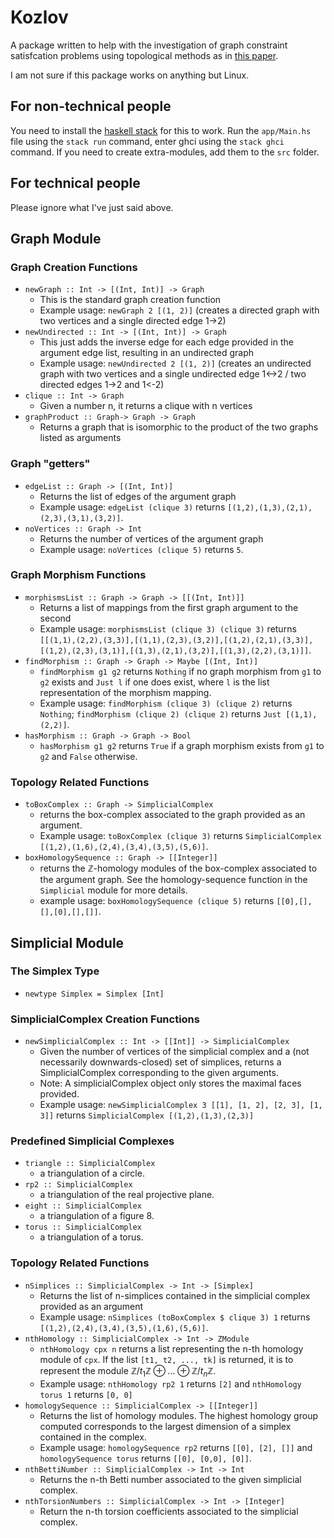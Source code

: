 # Kozlov
A package written to help with the investigation of graph constraint satisfcation problems using topological methods as in [this paper](https://arxiv.org/abs/2003.11351).

I am not sure if this package works on anything but Linux.

## For non-technical people
You need to install the [haskell stack](https://docs.haskellstack.org/en/stable/) for this to work. Run the `app/Main.hs` file using the `stack run` command, enter ghci using the `stack ghci` command. If you need to create extra-modules, add them to the `src` folder.

## For technical people
Please ignore what I've just said above.

## Graph Module
### Graph Creation Functions
- `newGraph :: Int -> [(Int, Int)] -> Graph` 
    - This is the standard graph creation function
    - Example usage: `newGraph 2 [(1, 2)]` (creates a directed graph with two vertices and a single directed edge 1->2)
- `newUndirected :: Int -> [(Int, Int)] -> Graph`
    - This just adds the inverse edge for each edge provided in the argument edge list, resulting in an undirected graph
    - Example usage: `newUndirected 2 [(1, 2)]` (creates an undirected graph with two vertices and a single undirected edge 1<->2 / two directed edges 1->2 and 1<-2)
- `clique :: Int -> Graph`
    - Given a number n, it returns a clique with n vertices
- `graphProduct :: Graph-> Graph -> Graph`
    - Returns a graph that is isomorphic to the product of the two graphs listed as arguments
### Graph "getters"
- `edgeList :: Graph -> [(Int, Int)]`
    - Returns the list of edges of the argument graph
    - Example usage: `edgeList (clique 3)` returns `[(1,2),(1,3),(2,1),(2,3),(3,1),(3,2)]`.
- `noVertices :: Graph -> Int`
    - Returns the number of vertices of the argument graph
    - Example usage: `noVertices (clique 5)` returns `5`.
### Graph Morphism Functions
- `morphismsList :: Graph -> Graph -> [[(Int, Int)]]`
    - Returns a list of mappings from the first graph argument to the second
    - Example usage: `morphismsList (clique 3) (clique 3)` returns `[[(1,1),(2,2),(3,3)],[(1,1),(2,3),(3,2)],[(1,2),(2,1),(3,3)],[(1,2),(2,3),(3,1)],[(1,3),(2,1),(3,2)],[(1,3),(2,2),(3,1)]]`.
- `findMorphism :: Graph -> Graph -> Maybe [(Int, Int)]`
    - `findMorphism g1 g2` returns `Nothing` if no graph morphism from `g1` to `g2` exists and `Just l` if one does exist, where `l` is the list representation of the morphism mapping.
    - Example usage: `findMorphism (clique 3) (clique 2)` returns `Nothing`; `findMorphism (clique 2) (clique 2)` returns `Just [(1,1),(2,2)]`.
- `hasMorphism :: Graph -> Graph -> Bool`
    - `hasMorphism g1 g2` returns `True` if a graph morphism exists from `g1` to `g2` and `False` otherwise.

### Topology Related Functions
- `toBoxComplex :: Graph -> SimplicialComplex`
    - returns the box-complex associated to the graph provided as an argument.
    - Example usage: `toBoxComplex (clique 3)` returns `SimplicialComplex [(1,2),(1,6),(2,4),(3,4),(3,5),(5,6)]`.
- `boxHomologySequence :: Graph -> [[Integer]]`
    - returns the ℤ-homology modules of the box-complex associated to the argument graph. See the homology-sequence function in the `Simplicial` module for more details.
    - example usage: `boxHomologySequence (clique 5)` returns `[[0],[],[],[0],[],[]]`.

## Simplicial Module
### The Simplex Type
- `newtype Simplex = Simplex [Int]`
### SimplicialComplex Creation Functions
- `newSimplicialComplex :: Int -> [[Int]] -> SimplicialComplex`
    - Given the number of vertices of the simplicial complex and a (not necessarily downwards-closed) set of simplices, returns a SimplicialComplex corresponding to the given arguments.
    - Note: A simplicialComplex object only stores the maximal faces provided.
    - Example usage: `newSimplicialComplex 3 [[1], [1, 2], [2, 3], [1, 3]]` returns `SimplicialComplex [(1,2),(1,3),(2,3)]`
### Predefined Simplicial Complexes
- `triangle :: SimplicialComplex`
    - a triangulation of a circle.
- `rp2 :: SimplicialComplex`
    - a triangulation of the real projective plane.
- `eight :: SimplicialComplex`
    - a triangulation of a figure 8.
- `torus :: SimplicialComplex`
    - a triangulation of a torus.
### Topology Related Functions
- `nSimplices :: SimplicialComplex -> Int -> [Simplex]`
    - Returns the list of n-simplices contained in the simplicial complex provided as an argument
    - Example usage: `nSimplices (toBoxComplex $ clique 3) 1` returns `[(1,2),(2,4),(3,4),(3,5),(1,6),(5,6)]`.
- `nthHomology :: SimplicialComplex -> Int -> ZModule`
    - `nthHomology cpx n` returns a list representing the n-th homology module of `cpx`. If the list `[t1, t2, ..., tk]` is returned, it is to represent the module $\mathbb{Z}/t_1\mathbb{Z} \oplus \dots \oplus \mathbb{Z} / t_n \mathbb{Z}$.
    - Example usage: `nthHomology rp2 1` returns `[2]` and `nthHomology torus 1` returns `[0, 0]`
- `homologySequence :: SimplicialComplex -> [[Integer]]`
    - Returns the list of homology modules. The highest homology group computed corresponds to the largest dimension of a simplex contained in the complex.
    - Example usage: `homologySequence rp2` returns `[[0], [2], []]` and `homologySequence torus` returns `[[0], [0,0], [0]]`.
- `nthBettiNumber :: SimplicialComplex -> Int -> Int`
    - Returns the n-th Betti number associated to the given simplicial complex.
- `nthTorsionNumbers :: SimplicialComplex -> Int -> [Integer]`
    - Return the n-th torsion coefficients associated to the simplicial complex.